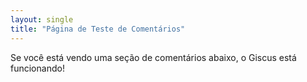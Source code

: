 ```yaml
---
layout: single
title: "Página de Teste de Comentários"
---
```


Se você está vendo uma seção de comentários abaixo, o Giscus está funcionando!

<script src="https://giscus.app/client.js"
        data-repo="Joelsonsmendonca/joelsonsmendonca.github.io"
        data-repo-id="R_kgDOPkt-Ww"
        data-category="Comments"
        data-category-id="DIC_kwDOPkt-W84Curha"
        data-mapping="pathname"
        data-strict="0"
        data-reactions-enabled="1"
        data-emit-metadata="0"
        data-input-position="bottom"
        data-theme="preferred_color_scheme"
        data-lang="pt"
        crossorigin="anonymous"
        async>
</script>
